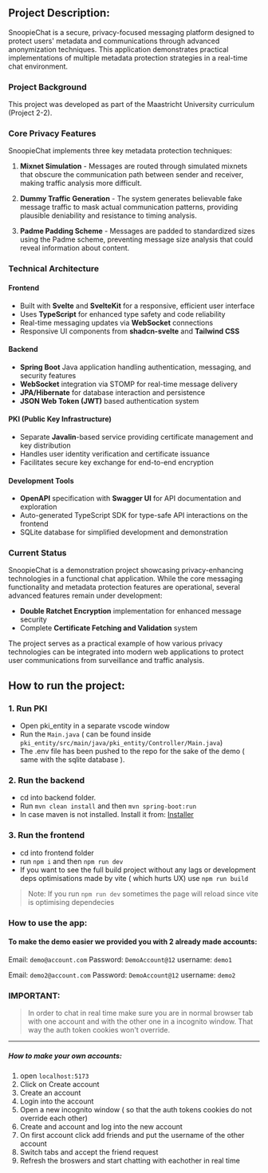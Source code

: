 ## Project Description:

SnoopieChat is a secure, privacy-focused messaging platform designed to protect users' metadata and communications through advanced anonymization techniques. This application demonstrates practical implementations of multiple metadata protection strategies in a real-time chat environment.

### Project Background
This project was developed as part of the Maastricht University curriculum (Project 2-2).

### Core Privacy Features

SnoopieChat implements three key metadata protection techniques:

1. **Mixnet Simulation** - Messages are routed through simulated mixnets that obscure the communication path between sender and receiver, making traffic analysis more difficult.

2. **Dummy Traffic Generation** - The system generates believable fake message traffic to mask actual communication patterns, providing plausible deniability and resistance to timing analysis.

3. **Padme Padding Scheme** - Messages are padded to standardized sizes using the Padme scheme, preventing message size analysis that could reveal information about content.

### Technical Architecture

#### Frontend
- Built with **Svelte** and **SvelteKit** for a responsive, efficient user interface
- Uses **TypeScript** for enhanced type safety and code reliability
- Real-time messaging updates via **WebSocket** connections
- Responsive UI components from **shadcn-svelte** and **Tailwind CSS**

#### Backend
- **Spring Boot** Java application handling authentication, messaging, and security features
- **WebSocket** integration via STOMP for real-time message delivery
- **JPA/Hibernate** for database interaction and persistence
- **JSON Web Token (JWT)** based authentication system

#### PKI (Public Key Infrastructure)
- Separate **Javalin**-based service providing certificate management and key distribution
- Handles user identity verification and certificate issuance
- Facilitates secure key exchange for end-to-end encryption

#### Development Tools
- **OpenAPI** specification with **Swagger UI** for API documentation and exploration
- Auto-generated TypeScript SDK for type-safe API interactions on the frontend
- SQLite database for simplified development and demonstration

### Current Status

SnoopieChat is a demonstration project showcasing privacy-enhancing technologies in a functional chat application. While the core messaging functionality and metadata protection features are operational, several advanced features remain under development:

- **Double Ratchet Encryption** implementation for enhanced message security
- Complete **Certificate Fetching and Validation** system 

The project serves as a practical example of how various privacy technologies can be integrated into modern web applications to protect user communications from surveillance and traffic analysis.

## How to run the project:

### 1. Run PKI
- Open pki_entity in a separate vscode window
- Run the `Main.java` ( can be found inside `pki_entity/src/main/java/pki_entity/Controller/Main.java`)
- The .env file has been pushed to the repo for the sake of the demo ( same with the sqlite database ).

### 2. Run the backend

- cd into backend folder.
- Run `mvn clean install` and then `mvn spring-boot:run`
- In case maven is not installed. Install it from: [Installer](https://maven.apache.org/download.cgi)

### 3. Run the frontend
- cd into frontend folder
- run `npm i` and then `npm run dev`
- If you want to see the full build project without any lags or development deps optimisations made by vite ( which hurts UX) use `npm run build`
> Note: If you run `npm run dev` sometimes the page will reload since vite is optimising dependecies

### How to use the app:

#### To make the demo easier we provided you with 2 already made accounts:

Email: `demo@account.com`
Password: `DemoAccount@12`
username: `demo1`

Email: `demo2@account.com`
Password: `DemoAccount@12`
username: `demo2`

### IMPORTANT: 
> In order to chat in real time make sure you are in normal browser tab with one account and with the other one in a incognito window. That way the auth token cookies won't override.

------------

##### How to make your own accounts:

1. open `localhost:5173`
2. Click on Create account
3. Create an account
4. Login into the account
5. Open a new incognito window ( so that the auth tokens cookies do not override each other)
6. Create and account and log into the new account
7. On first account click add friends and put the username of the other account
8. Switch tabs and accept the friend request
9. Refresh the broswers and start chatting with eachother in real time
